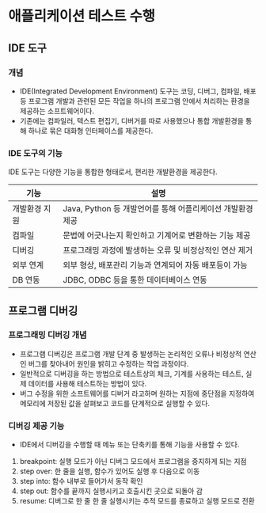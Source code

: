 # 애플리케이션 테스트 수행

## IDE 도구
### 개념
* IDE(Integrated Development Environment) 도구는 코딩, 디버그, 컴파일, 배포 등 프로그램 개발과 관련된 모든 작업을 하나의 프로그램 안에서 처리하는 환경을 제공하는 소프트웨어이다.
* 기존에는 컴파일러, 텍스트 편집기, 디버거를 따로 사용했으나 통합 개발환경을 통해 하나로 묶은 대화형 인터페이스를 제공한다.

### IDE 도구의 기능
IDE 도구는 다양한 기능을 통합한 형태로서, 편리한 개발환경을 제공한다.

|기능|설명|
| -- | -- |
|개발환경 지원 | Java, Python 등 개발언어를 통해 어플리케이션 개발환경 제공 |
| 컴파일 | 문법에 어긋나는지 확인하고 기계어로 변환하는 기능 제공 |
| 디버깅 | 프로그래밍 과정에 발생하는 오류 및 비정상적인 연산 제거 |
| 외부 연계 | 외부 형상, 배포관리 기능과 연계되어 자동 배포등이 가능 |
| DB 연동 | JDBC, ODBC 등을 통한 데이터베이스 연동 |


## 프로그램 디버깅
### 프로그래밍 디버깅 개념
* 프로그램 디버깅은 프로그램 개발 단계 중 발생하는 논리적인 오류나 비정상적 연산인 버그를 찾아내어 원인을 밝히고 수정하는 작업 과정이다.
* 일반적으로 디버깅을 하는 방법으로 테스트상의 체크, 기계를 사용하는 테스트, 실제 데이터를 사용해 테스트하는 방법이 있다.
* 버그 수정을 위한 소프트웨어를 디버거 라고하며 원하는 지점에 중단점을 지정하여 메모리에 저장된 값을 살펴보고 코드를 단계적으로 실행할 수 있다.

### 디버깅 제공 기능
* IDE에서 디버깅을 수행할 때 메뉴 또는 단축키를 통해 기능을 사용할 수 있다.
1. breakpoint: 실행 모드가 아닌 디버그 모드에서 프로그램을 중지하게 되는 지점
2. step over: 한 줄을 실행, 함수가 있어도 실행 후 다음으로 이동
3. step into: 함수 내부로 들어가서 동작 확인
4. step out: 함수를 끝까지 실행시키고 호출시킨 곳으로 되돌아 감
5. resume: 디버그로 한 줄 한 줄 실행시키는 추적 모드를 종료하고 실행 모드로 전환


